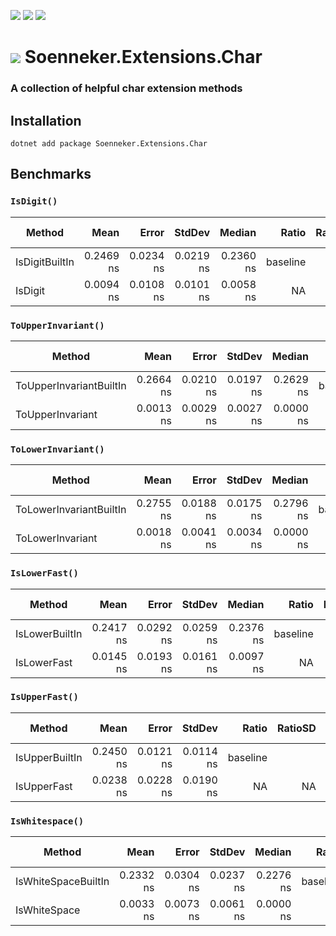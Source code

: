 [![](https://img.shields.io/nuget/v/soenneker.extensions.char.svg?style=for-the-badge)](https://www.nuget.org/packages/soenneker.extensions.char/)
[![](https://img.shields.io/github/actions/workflow/status/soenneker/soenneker.extensions.char/publish-package.yml?style=for-the-badge)](https://github.com/soenneker/soenneker.extensions.char/actions/workflows/publish-package.yml)
[![](https://img.shields.io/nuget/dt/soenneker.extensions.char.svg?style=for-the-badge)](https://www.nuget.org/packages/soenneker.extensions.char/)

# ![](https://user-images.githubusercontent.com/4441470/224455560-91ed3ee7-f510-4041-a8d2-3fc093025112.png) Soenneker.Extensions.Char
### A collection of helpful char extension methods

## Installation

```
dotnet add package Soenneker.Extensions.Char
```

## Benchmarks

### `IsDigit()`
| Method         | Mean      | Error     | StdDev    | Median    | Ratio    | RatioSD | Allocated | Alloc Ratio |
|--------------- |----------:|----------:|----------:|----------:|---------:|--------:|----------:|------------:|
| IsDigitBuiltIn | 0.2469 ns | 0.0234 ns | 0.0219 ns | 0.2360 ns | baseline |         |         - |          NA |
| IsDigit        | 0.0094 ns | 0.0108 ns | 0.0101 ns | 0.0058 ns |       NA |      NA |         - |          NA |

### `ToUpperInvariant()`
| Method                  | Mean      | Error     | StdDev    | Median    | Ratio    | RatioSD | Allocated | Alloc Ratio |
|------------------------ |----------:|----------:|----------:|----------:|---------:|--------:|----------:|------------:|
| ToUpperInvariantBuiltIn | 0.2664 ns | 0.0210 ns | 0.0197 ns | 0.2629 ns | baseline |         |         - |          NA |
| ToUpperInvariant        | 0.0013 ns | 0.0029 ns | 0.0027 ns | 0.0000 ns |       NA |      NA |         - |          NA |

### `ToLowerInvariant()`
| Method                  | Mean      | Error     | StdDev    | Median    | Ratio    | RatioSD | Allocated | Alloc Ratio |
|------------------------ |----------:|----------:|----------:|----------:|---------:|--------:|----------:|------------:|
| ToLowerInvariantBuiltIn | 0.2755 ns | 0.0188 ns | 0.0175 ns | 0.2796 ns | baseline |         |         - |          NA |
| ToLowerInvariant        | 0.0018 ns | 0.0041 ns | 0.0034 ns | 0.0000 ns |       NA |      NA |         - |          NA |

### `IsLowerFast()`
| Method         | Mean      | Error     | StdDev    | Median    | Ratio    | RatioSD | Allocated | Alloc Ratio |
|--------------- |----------:|----------:|----------:|----------:|---------:|--------:|----------:|------------:|
| IsLowerBuiltIn | 0.2417 ns | 0.0292 ns | 0.0259 ns | 0.2376 ns | baseline |         |         - |          NA |
| IsLowerFast    | 0.0145 ns | 0.0193 ns | 0.0161 ns | 0.0097 ns |       NA |      NA |         - |          NA |

### `IsUpperFast()`
| Method         | Mean      | Error     | StdDev    | Ratio    | RatioSD | Allocated | Alloc Ratio |
|--------------- |----------:|----------:|----------:|---------:|--------:|----------:|------------:|
| IsUpperBuiltIn | 0.2450 ns | 0.0121 ns | 0.0114 ns | baseline |         |         - |          NA |
| IsUpperFast    | 0.0238 ns | 0.0228 ns | 0.0190 ns |       NA |      NA |         - |          NA |

### `IsWhitespace()`

| Method          | Mean      | Error     | StdDev    | Median    | Ratio    | RatioSD | Allocated | Alloc Ratio |
|---------------- |----------:|----------:|----------:|----------:|---------:|--------:|----------:|------------:|
| IsWhiteSpaceBuiltIn | 0.2332 ns | 0.0304 ns | 0.0237 ns | 0.2276 ns | baseline |         |         - |          NA |
| IsWhiteSpace    | 0.0033 ns | 0.0073 ns | 0.0061 ns | 0.0000 ns |       NA |      NA |         - |          NA |